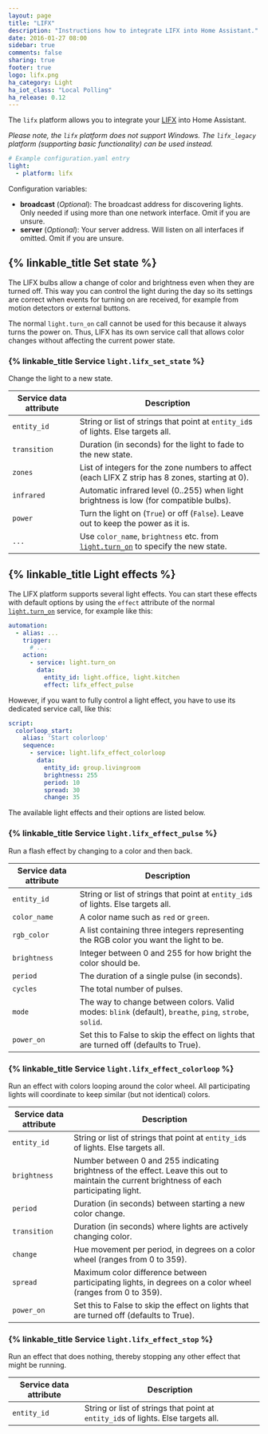 ```yaml
---
layout: page
title: "LIFX"
description: "Instructions how to integrate LIFX into Home Assistant."
date: 2016-01-27 08:00
sidebar: true
comments: false
sharing: true
footer: true
logo: lifx.png
ha_category: Light
ha_iot_class: "Local Polling"
ha_release: 0.12
---
```


The `lifx` platform allows you to integrate your [LIFX](http://www.lifx.com) into Home Assistant.

_Please note, the `lifx` platform does not support Windows. The `lifx_legacy` platform (supporting basic functionality) can be used instead._

```yaml
# Example configuration.yaml entry
light:
  - platform: lifx
```
Configuration variables:

- **broadcast** (*Optional*): The broadcast address for discovering lights. Only needed if using more than one network interface. Omit if you are unsure.
- **server** (*Optional*): Your server address. Will listen on all interfaces if omitted. Omit if you are unsure.

## {% linkable_title Set state %}

The LIFX bulbs allow a change of color and brightness even when they are turned off. This way you can control the light during the day so its settings are correct when events for turning on are received, for example from motion detectors or external buttons.

The normal `light.turn_on` call cannot be used for this because it always turns the power on. Thus, LIFX has its own service call that allows color changes without affecting the current power state.

### {% linkable_title Service `light.lifx_set_state` %}

Change the light to a new state.

| Service data attribute | Description |
| ---------------------- | ----------- |
| `entity_id` | String or list of strings that point at `entity_id`s of lights. Else targets all.
| `transition` | Duration (in seconds) for the light to fade to the new state.
| `zones` | List of integers for the zone numbers to affect (each LIFX Z strip has 8 zones, starting at 0).
| `infrared` | Automatic infrared level (0..255) when light brightness is low (for compatible bulbs).
| `power` | Turn the light on (`True`) or off (`False`). Leave out to keep the power as it is.
| `...` | Use `color_name`, `brightness` etc. from [`light.turn_on`]({{site_root}}/components/light/#service-lightturn_on) to specify the new state.

## {% linkable_title Light effects %}

The LIFX platform supports several light effects. You can start these effects with default options by using the `effect` attribute of the normal [`light.turn_on`]({{site_root}}/components/light/#service-lightturn_on) service, for example like this:
```yaml
automation:
  - alias: ...
    trigger:
      # ...
    action:
      - service: light.turn_on
        data:
          entity_id: light.office, light.kitchen
          effect: lifx_effect_pulse
```

However, if you want to fully control a light effect, you have to use its dedicated service call, like this:
```yaml
script:
  colorloop_start:
    alias: 'Start colorloop'
    sequence:
      - service: light.lifx_effect_colorloop
        data:
          entity_id: group.livingroom
          brightness: 255
          period: 10
          spread: 30
          change: 35
```

The available light effects and their options are listed below.

### {% linkable_title Service `light.lifx_effect_pulse` %}

Run a flash effect by changing to a color and then back.

| Service data attribute | Description |
| ---------------------- | ----------- |
| `entity_id` | String or list of strings that point at `entity_id`s of lights. Else targets all.
| `color_name` | A color name such as `red` or `green`.
| `rgb_color` | A list containing three integers representing the RGB color you want the light to be.
| `brightness` | Integer between 0 and 255 for how bright the color should be.
| `period` | The duration of a single pulse (in seconds).
| `cycles` | The total number of pulses.
| `mode` | The way to change between colors. Valid modes: `blink` (default), `breathe`, `ping`, `strobe`, `solid`.
| `power_on` | Set this to False to skip the effect on lights that are turned off (defaults to True).

### {% linkable_title Service `light.lifx_effect_colorloop` %}

Run an effect with colors looping around the color wheel. All participating lights will coordinate to keep similar (but not identical) colors.

| Service data attribute | Description |
| ---------------------- | ----------- |
| `entity_id` | String or list of strings that point at `entity_id`s of lights. Else targets all.
| `brightness` | Number between 0 and 255 indicating brightness of the effect. Leave this out to maintain the current brightness of each participating light.
| `period` | Duration (in seconds) between starting a new color change.
| `transition` | Duration (in seconds) where lights are actively changing color.
| `change` | Hue movement per period, in degrees on a color wheel (ranges from 0 to 359).
| `spread` | Maximum color difference between participating lights, in degrees on a color wheel (ranges from 0 to 359).
| `power_on` | Set this to False to skip the effect on lights that are turned off (defaults to True).

### {% linkable_title Service `light.lifx_effect_stop` %}

Run an effect that does nothing, thereby stopping any other effect that might be running.

| Service data attribute | Description |
| ---------------------- | ----------- |
| `entity_id` | String or list of strings that point at `entity_id`s of lights. Else targets all.
